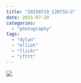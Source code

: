 ```yaml
---
title: "20150719_120732~2"
date: 2015-07-29
categories: 
  - "photography"
tags: 
  - "dylan"
  - "elliot"
  - "flickr"
  - "ifttt"
---
```


![](https://farm1.staticflickr.com/528/19651721269_5b594b0376_b.jpg)

